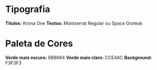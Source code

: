 # Tipografia

**Títulos:** Krona One
**Textos:** Montserrat Regular ou Space Grotesk

# Paleta de Cores

**Verde mais escuro:** 6B8664
**Verde mais claro:** CCE4AC
**Background:** F3F3F3